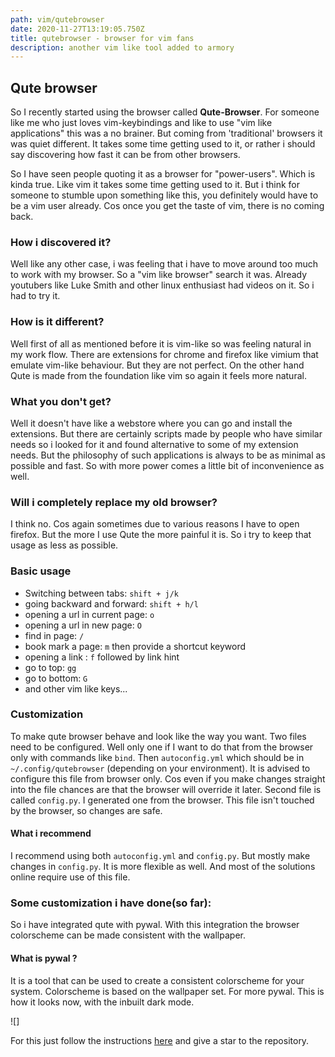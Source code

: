 ```yaml
---
path: vim/qutebrowser
date: 2020-11-27T13:19:05.750Z
title: qutebrowser - browser for vim fans
description: another vim like tool added to armory
---
```

## Qute browser

So I recently started using the browser called **Qute-Browser**. For someone like me who just loves vim-keybindings and like to use "vim like applications" this was a no brainer. But coming from 'traditional' browsers it was quiet different. It takes some time getting used to it, or rather i should say discovering how fast it can be from other browsers. 

So I have seen people quoting it as a browser for "power-users". Which is kinda true. Like vim it takes some time getting used to it. But i think for someone to stumble upon something like this, you definitely would have to be a vim user already. Cos once you get the taste of vim, there is no coming back. 

### How i discovered  it?
Well like any other case, i was feeling that i have to move around too much to work with my browser. So a "vim like browser" search it was. Already youtubers like Luke Smith and other linux enthusiast had videos on it. So i had to try it. 

### How is it different?
Well first of all as mentioned before it is vim-like so was feeling natural in my work flow. There are extensions for chrome and firefox like vimium that emulate vim-like behaviour. But they are not perfect. On the other hand Qute is made from the foundation like vim so again it feels more natural. 

### What you don't get?
Well it doesn't have like a webstore where you can go and install the extensions. But there are certainly scripts made by people who have similar needs so i looked for it and found alternative to some of my extension needs. But the philosophy of such applications is always to be as minimal as possible and fast. So with more power comes a little bit of inconvenience as well. 

### Will i completely replace my old browser?
I think no. Cos again sometimes due to various reasons I have to open firefox. But the more I use Qute the more painful it is. So i try to keep that usage as less as possible. 

### Basic usage
- Switching between tabs: `shift + j/k`
- going backward and forward: `shift + h/l`
- opening a url in current page: `o`
- opening a url in new page: `O`
- find in page: `/`
- book mark a page: `m` then provide a shortcut keyword
- opening a link : `f` followed by link hint
- go to top: `gg`
- go to bottom: `G`
- and other vim like keys...

### Customization
To make qute browser behave and look like the way you want. Two files need to be configured. Well only one if I want to do that from the browser only with commands like `bind`. Then `autoconfig.yml` which should be in `~/.config/qutebrowser` (depending on your environment). It is advised to configure this file from browser only. Cos even if you make changes straight into the file chances are that the browser will override it later. 
Second file is called `config.py`. I generated one from the browser. This file isn't touched by the browser, so changes are safe. 

#### What i recommend
I recommend using both `autoconfig.yml` and `config.py`. But mostly make changes in `config.py`. It is more flexible as well. And most of the solutions online require use of this file.  

### Some customization i have done(so far):
So i have integrated qute with pywal. With this integration the browser colorscheme can be made consistent with the wallpaper. 

#### What is pywal ?
It is a tool that can be used to create a consistent colorscheme for your system. Colorscheme is based on the wallpaper set. For more pywal.
This is how it looks now, with the inbuilt dark mode.

![]

For this just follow the instructions [here](https://gitlab.com/jjzmajic/qutewal) and give a star to the repository. 





